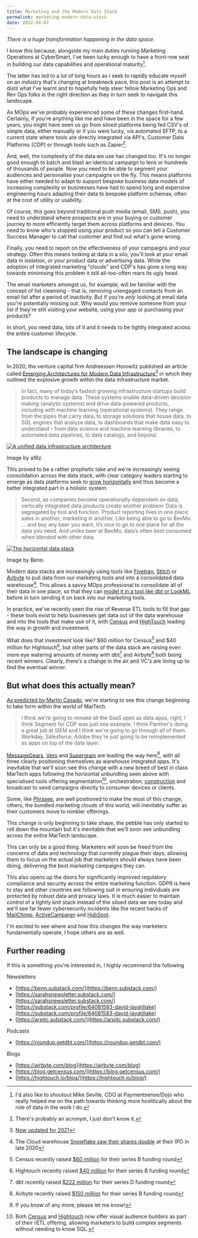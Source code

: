 ```yaml
---
title: Marketing and the Modern Data Stack
permalink: marketing-modern-data-stack
date: 2022-04-07
---
```


*There is a huge transformation happening in the data space.*

I know this because, alongside my main duties running Marketing Operations at CyberSmart, I've been lucky enough to have a front-row seat in building our data capabilities and operational maturity[^mike].

The latter has led to a lot of long hours as I seek to rapidly educate myself on an industry that's changing at breakneck pace, this post is an attempt to distil what I've learnt and to hopefully help steer fellow Marketing Ops and Rev Ops folks in the right direction as they in turn seek to navigate this landscape.

As MOps we've probably experienced some of these changes first-hand. Certainly, if you're anything like me and have been in the space for a few years, you might have seen us go from siloed platforms being fed CSV's of simple data, either manually or if you were lucky, via automated SFTP, to a current state where tools are directly integrated via API's, Customer Data Platforms (CDP) or through tools such as Zapier[^acronym].

And, well, the complexity of the data we use has changed too. It's no longer good enough to batch and blast an identical campaign to tens or hundreds of thousands of people. Now you need to be able to segment your audiences and personalise your campaigns on the fly. This means platforms have either needed to adapt to support bespoke business data models of increasing complexity or businesses have had to spend long and expensive engineering hours adapting their data to bespoke platform schemas, often at the cost of utility or usability. 

Of course, this goes beyond traditional push media (email, SMS, push), you need to understand where prospects are in your buying or customer journey to more efficiently target them across platforms and devices. You need to know who's stopped using your product so you can tell a Customer Success Manager to call that customer and find out what's gone wrong.

Finally, you need to report on the effectiveness of your campaigns and your strategy. Often this means looking at data in a silo, you'll look at your email data in isolation, or your product data or advertising data. While the adoption of integrated marketing "clouds" and CDP's has gone a long way towards minimising this problem it still all-too-often rears its ugly head.

The email marketers amongst us, for example, will be familiar with the concept of list cleansing - that is, removing unengaged contacts from an email list after a period of inactivity. But if you're *only* looking at email data you're potentially missing out. Why would you remove someone from your list if they're still visiting your website, using your app or purchasing your products?

In short, you need data, lots of it and it needs to be tightly integrated across the entire customer lifecycle.

## The landscape is changing

In 2020, the venture capital firm Andreessen Horowitz published an article called [Emerging Architectures for Modern Data Infrastructure](https://future.a16z.com/emerging-architectures-for-modern-data-infrastructure-2020/)[^2021] in which they outlined the explosive growth within the data infrastructure market.

> In fact, many of today’s fastest growing infrastructure startups build products to manage data. These systems enable data-driven decision making (analytic systems) and drive data-powered products, including with machine learning (operational systems). They range from the pipes that carry data, to storage solutions that house data, to SQL engines that analyze data, to dashboards that make data easy to understand – from data science and machine learning libraries, to automated data pipelines, to data catalogs, and beyond.

[![A unified data infrastructure architecture](../../images/post-images/Data-Report-Martin-Inline-Graphics-R7-06-1.webp)](../../images/post-images/Data-Report-Martin-Inline-Graphics-R7-06-1.webp)

Image by a16z.

This proved to be a rather prophetic take and we're increasingly seeing consolidation across the data stack, with clear category leaders starting to emerge as data platforms seek to [grow horizontally](https://benn.substack.com/p/datas-horizontal-pivot) and thus become a better integrated part in a holistic system.

> Second, as companies become operationally dependent on data, vertically integrated data products create another problem: Data is segregated by tool and function. Product reporting lives in one place; sales in another; marketing in another. Like being able to go to BevMo ... and buy any beer you want, it’s nice to go to one place for all the data you need. And unlike beer at BevMo, data’s often best consumed when blended with other data 

[![The horizontal data stack](../../images/post-images/horizontal-data-stack.jpeg)](../../images/post-images/horizontal-data-stack.jpeg)

Image by Benn.

Modern data stacks are increasingly using tools like [Fivetran](https://www.fivetran.com/), [Stitch](https://www.stitchdata.com/) or [Airbyte](https://airbyte.com/) to pull data from our marketing tools and into a consolidated data warehouse[^snowflake]. This allows a savvy MOps professional to consolidate all of their data in one place, so that they can [model it in a tool like dbt or LookML](https://benn.substack.com/p/metrics-layer) before in turn sending it on back into our marketing tools.

In practice, we've recently seen the rise of Reverse ETL tools to fill that gap - these tools exist to help businesses get data out of the data warehouse and into the tools that make use of it, with [Census](https://www.getcensus.com/) and [HighTouch](https://hightouch.io/) leading the way in growth and investment.

What does that investment look like? $60 million for Census[^census] and $40 million for Hightouch[^hightouch], but other parts of the data stack are raising even more eye watering amounts of money with dbt[^dbt] and Airbyte[^airbyte] both being recent winners. Clearly, there's a change in the air and VC's are lining up to find the eventual winner.

## But what does this actually mean?

[As predicted by Martin Casado](https://www.youtube.com/watch?v=q1nERFM9brA&t=3458s), we're starting to see this change beginning to take form within the world of MarTech.

> I think we're going to remake all the SaaS apps as data apps, right, I think Segment for CDP was just one example, I think Panther's doing a great job at SIEM and I think we're going to go through all of them. Workday, Salesforce, Adobe they're just going to be reimplemented as apps on top of the data layer.

[MessageGears](https://messagegears.com/), [Vero](https://www.getvero.com/) and [Supergrain](https://www.supergrain.com/) are leading the way here[^stack], with all three clearly positioning themselves as warehouse integrated apps. It's inevitable that we'll soon see this change with a new breed of best in class MarTech apps following the horizontal unbundling seen above with specialised tools offering segmentation[^segmentation], orchestration, [construction](https://www.taxiforemail.com/) and broadcast to send campaigns directly to consumer devices or clients.

Some, like [Phrasee](https://phrasee.co/), are well positioned to make the most of this change, others, the bundled marketing clouds of this world, will inevitably suffer as their customers move to nimbler offerings.

This change is only beginning to take shape, the pebble has only started to roll down the mountain but it's inevitable that we'll soon see unbundling across the entire MarTech landscape.

This can only be a good thing. Marketers will soon be freed from the concerns of data and technology that currently plague their days, allowing them to focus on the actual job that marketers should always have been doing, delivering the best marketing campaigns they can.

This also opens up the doors for significantly improved regulatory compliance and security across the entire marketing function. GDPR is here to stay and other countries are following suit in ensuring individuals are protected by robust data and privacy laws. It is much easier to maintain control of a tightly knit stack instead of the siloed data we see today and we'll see far fewer cybersecurity incidents like the recent hacks of [MailChimp](https://techcrunch.com/2022/04/04/mailchimp-internal-tool-breach/), [ActiveCampaign](https://bitcoinmagazine.com/technical/if-you-kyc-you-should-cya) and [HubSpot](https://www.techradar.com/news/hubspot-hacked-putting-major-crypto-firms-at-risk).

I'm excited to see where and how this changes the way marketers fundamentally operate, I hope others are as well.


## Further reading

If this is something you're interested in, I highly recommend the following

Newsletters

* [https://benn.substack.com/](https://benn.substack.com/)
* [https://sarahsnewsletter.substack.com/](https://sarahsnewsletter.substack.com/)
* [https://substack.com/profile/64081583-david-jayatillake](https://substack.com/profile/64081583-david-jayatillake)
* [https://arpitc.substack.com/](https://arpitc.substack.com/)

Podcasts

* [https://roundup.getdbt.com/](https://roundup.getdbt.com/)

Blogs

* [https://airbyte.com/blog](https://airbyte.com/blog)
* [https://blog.getcensus.com/](https://blog.getcensus.com/)
* [https://hightouch.io/blog/](https://hightouch.io/blog/)


[^mike]: I'd also like to shoutout Mike Seville, CDO at Paymentsense/Dojo who really helped me on the path towards thinking more hoslitically about the role of data in the work I do.
[^acronym]: There's probably an acronym, I just don't know it.
[^2021]: [Now updated for 2021](https://future.a16z.com/emerging-architectures-modern-data-infrastructure/) 
[^snowflake]: The Cloud warehouse [Snowflake saw their shares double](https://edition.cnn.com/2020/09/16/investing/snowflake-ipo/index.html) at their IPO in late 2020 
[^census]: Census recently raised [$60 million](https://blog.getcensus.com/series-b-the-future-of-operational-analytics/) for their series B funding round
[^hightouch]: Hightouch recently raised [$40 million](https://hightouch.io/blog/series-b/) for their series B funding round
[^dbt]: dbt recently raised [$222 million](https://blog.getdbt.com/next-layer-of-the-modern-data-stack/) for their series D funding round 
[^airbyte]: Airbyte recently raised [$150 million](https://airbyte.com/blog/a-150m-series-b-to-power-the-movement-of-data) for their series B funding round 
[^stack]: If you know of any more, please let me know!
[^segmentation]: Both [Census](https://blog.getcensus.com/census-segments-build-audiences-without-sql/) and [Hightouch](https://hightouch.io/audiences/) now offer visual audience builders as part of their rETL offering, allowing marketers to build complex segments without needing to know SQL. 